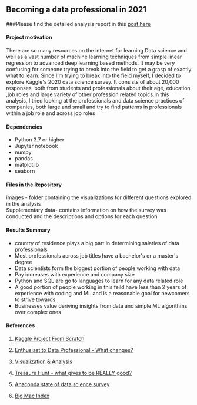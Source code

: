 ## Becoming a data professional in 2021
###Please find the detailed analysis report in this [post here](https://xlr892.medium.com/becoming-a-data-professional-in-2021-71c886b59536)

#### Project motivation
There are so many resources on the internet for learning Data science and well as a vast number of machine learning techniques from simple linear regression to advanced deep learning based methods. It may be very confusing for someone trying to break into the field to get a grasp of exactly what to learn. Since I'm trying to break into the field myself, I decided to explore Kaggle's 2020 data science survey. It consists of about 20,000 responses, both from students and professionals about their age, education ,job roles and large variety of other profession related topics.In this analysis, I tried looking at the professionals and data science practices of companies, both large and small and try to find patterns in professionals within a job role and across job roles

#### Dependencies
+ Python 3.7 or higher  
+ Jupyter notebook  
+ numpy  
+ pandas  
+ matplotlib  
+ seaborn  

#### Files in the Repository
images - folder containing the visualizations for different questions explored in the analysis  
Supplementary data- contains information on how the survey was conducted and the descriptions and options for each question  

#### Results Summary
+ country of residence plays a big part in determining salaries of data professionals
+ Most professionals across job titles have a bachelor's or a master's degree
+ Data scientists form the biggest portion of people working with data
+ Pay increases with experience and company size
+ Python and SQL are go to languages to learn for any data related role
+ A good portion of people working in this feild have less than 2 years of experience with coding and ML and is a reasonable goal for newcomers to strive towards
+ Businesses value deriving insights from data and simple ML algorithms over complex ones

#### References
1. [Kaggle Project From Scratch](https://www.kaggle.com/kenjee/kaggle-project-from-scratch#Part-1---How-to-Start-a-Kaggle-Competition)

2. [Enthusiast to Data Professional - What changes?](https://www.kaggle.com/spitfire2nd/enthusiast-to-data-professional-what-changes)

3. [Visualization & Analysis](https://www.kaggle.com/subinium/kaggle-2020-visualization-analysis)

4. [Treasure Hunt - what gives to be REALLY good?](https://www.kaggle.com/andradaolteanu/treasure-hunt-what-gives-to-be-really-good)

5. [Anaconda state of data science survey](https://www.anaconda.com/state-of-data-science-2020)

6. [Big Mac Index](https://www.economist.com/big-mac-index)





